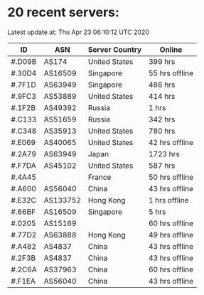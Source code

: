 # 20 recent servers:

Latest update at: Thu Apr 23 06:10:12 UTC 2020

| ID | ASN | Server Country | Online |
| -- | --- | -------------- | ------ |
| #.D09B | AS174 | United States | 399 hrs |
| #.30D4 | AS16509 | Singapore | 55 hrs offline |
| #.7F1D | AS63949 | Singapore | 486 hrs |
| #.9FC3 | AS53889 | United States | 414 hrs |
| #.1F2B | AS49392 | Russia | 1 hrs |
| #.C133 | AS51659 | Russia | 342 hrs |
| #.C348 | AS35913 | United States | 780 hrs |
| #.E069 | AS40065 | United States | 42 hrs offline |
| #.2A79 | AS63949 | Japan | 1723 hrs |
| #.F7DA | AS45102 | United States | 587 hrs |
| #.4A45 |  | France | 50 hrs offline |
| #.A600 | AS56040 | China | 43 hrs offline |
| #.E32C | AS133752 | Hong Kong | 1 hrs offline |
| #.66BF | AS16509 | Singapore | 5 hrs |
| #.0205 | AS15169 |  | 60 hrs offline |
| #.77D2 | AS63888 | Hong Kong | 49 hrs offline |
| #.A482 | AS4837 | China | 43 hrs offline |
| #.2F3B | AS4837 | China | 43 hrs offline |
| #.2C6A | AS37963 | China | 60 hrs offline |
| #.F1EA | AS56040 | China | 43 hrs offline |

